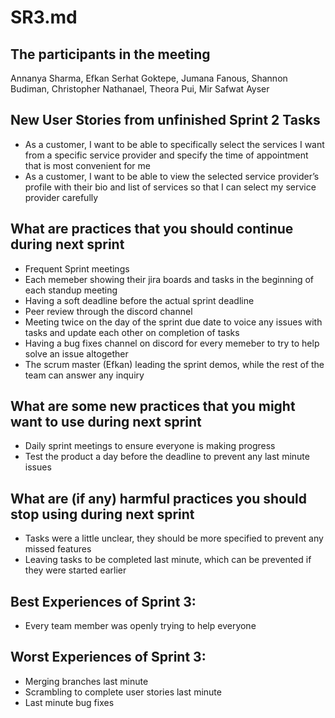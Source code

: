 # SR3.md

## The participants in the meeting 
Annanya Sharma, Efkan Serhat Goktepe, Jumana Fanous, Shannon Budiman, Christopher Nathanael, Theora Pui, Mir Safwat Ayser

## New User Stories from unfinished Sprint 2 Tasks
- As a customer, I want to be able to specifically select the services I want from a specific service provider and specify the time of appointment that is most convenient for me
- As a customer, I want to be able to view the selected service provider’s profile with their bio and list of services so that I can select my service provider carefully

## What are practices that you should continue during next sprint
- Frequent Sprint meetings 
- Each memeber showing their jira boards and tasks in the beginning of each standup meeting
- Having a soft deadline before the actual sprint deadline
- Peer review through the discord channel
- Meeting twice on the day of the sprint due date to voice any issues with tasks and update each other on completion of tasks
- Having a bug fixes channel on discord for every memeber to try to help solve an issue altogether
- The scrum master (Efkan) leading the sprint demos, while the rest of the team can answer any inquiry

## What are some new practices that you might want to use during next sprint 
- Daily sprint meetings to ensure everyone is making progress
- Test the product a day before the deadline to prevent any last minute issues

## What are (if any) harmful practices you should stop using during next sprint 
- Tasks were a little unclear, they should be more specified to prevent any missed features
- Leaving tasks to be completed last minute, which can be prevented if they were started earlier

## Best Experiences of Sprint 3:
- Every team member was openly trying to help everyone

## Worst Experiences of Sprint 3:
- Merging branches last minute
- Scrambling to complete user stories last minute
- Last minute bug fixes
